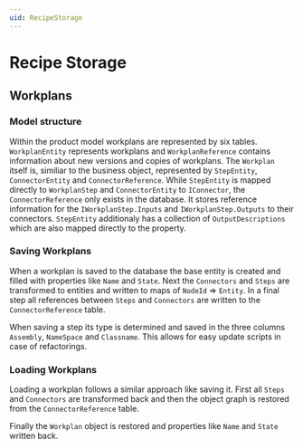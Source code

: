 ```yaml
---
uid: RecipeStorage
---
```

# Recipe Storage

## Workplans

### Model structure

Within the product model workplans are represented by six tables. `WorkplanEntity` represents workplans and `WorkplanReference` contains information about new versions and copies of workplans. The `Workplan` itself is, similiar to the business object, represented by `StepEntity`, `ConnectorEntity` and `ConnectorReference`. While `StepEntity` is mapped directly to `WorkplanStep` and `ConnectorEntity` to `IConnector`, the `ConnectorReference` only exists in the database. It stores reference information for the `IWorkplanStep.Inputs` and `IWorkplanStep.Outputs` to their connectors. `StepEntity` additionaly has a collection of `OutputDescriptions` which are also mapped directly to the property.

### Saving Workplans

When a workplan is saved to the database the base entity is created and filled with properties like `Name` and `State`. Next the `Connectors` and `Steps` are transformed to entities and written to maps of `NodeId` => `Entity`. In a final step all references between `Steps` and `Connectors` are written to the `ConnectorReference` table.

When saving a step its type is determined and saved in the three columns `Assembly`, `NameSpace` and `Classname`. This allows for easy update scripts in case of refactorings.

### Loading Workplans

Loading a workplan follows a similar approach like saving it. First all `Steps` and `Connectors` are transformed back and then the object graph is restored from the `ConnectorReference` table.

Finally the `Workplan` object is restored and properties like `Name` and `State` written back.